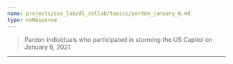 ```yaml
---
name: projects/css_lab/dl_collab/topics/pardon_january_6.md
type: noResponse
---
```


> Pardon individuals who participated in storming the US Capitol on January 6, 2021

---
